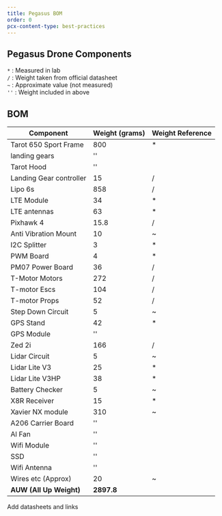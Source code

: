 ```yaml
---
title: Pegasus BOM
order: 0
pcx-content-type: best-practices
---
```

## Pegasus Drone Components

<Aside  header="Note">

`*`  : Measured in lab  
`/`  : Weight taken from official datasheet  
`~`  : Approximate value (not measured)  
`''` : Weight included in above  

</Aside>

## BOM

<TableWrap>

| Component               | Weight (grams) | Weight Reference |
|-------------------------|----------------|------------------|
| Tarot 650 Sport Frame   | 800            | *                |
| landing gears           | ''             |                  |
| Tarot Hood              | ''             |                  |
| Landing Gear controller | 15             | /                |
| Lipo 6s                 | 858            | /                |
| LTE Module              | 34             | *                |
| LTE antennas            | 63             | *                |
| Pixhawk 4               | 15.8           | /                |
| Anti Vibration Mount    | 10             | ~                |
| I2C Splitter            | 3              | *                |
| PWM Board               | 4              | *                |
| PM07 Power Board        | 36             | /                |
| T-Motor Motors          | 272            | /                |
| T-motor Escs            | 104            | /                |
| T-motor Props           | 52             | /                |
| Step Down Circuit       | 5              | ~                |
| GPS Stand               | 42             | *                |
| GPS Module              | ''             |                  |
| Zed 2i                  | 166            | /                |
| Lidar Circuit           | 5              | ~                |
| Lidar Lite V3           | 25             | *                |
| Lidar Lite V3HP         | 38             | *                |
| Battery Checker         | 5              | ~                |
| X8R Receiver            | 15             | *                |
| Xavier NX module        | 310            | ~                |
| A206 Carrier Board      | ''             |                  |
| Al Fan                  | ''             |                  |
| Wifi Module             | ''             |                  |
| SSD                     | ''             |                  |
| Wifi Antenna            | ''             |                  |
| Wires etc (Approx)      | 20             | ~                |
| __AUW (All Up Weight)__     | __2897.8__         |                  |

</TableWrap>

<Aside type="warning" header="To-Do">

Add datasheets and links

</Aside>
